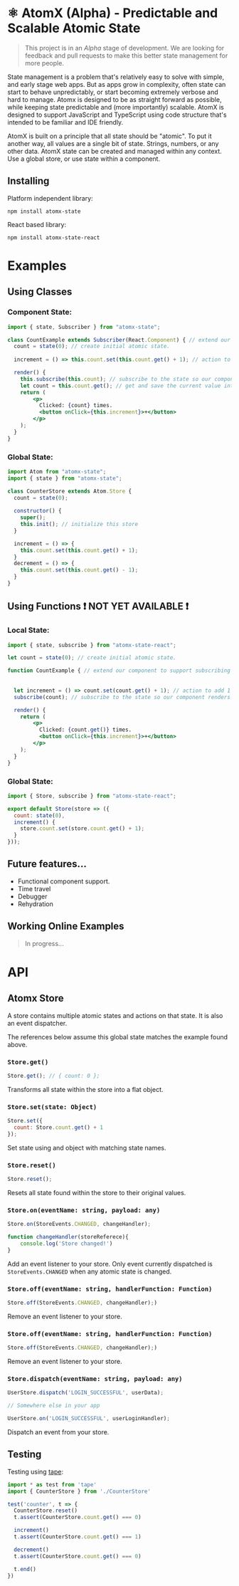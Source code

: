 # ⚛ AtomX (Alpha) - Predictable and Scalable Atomic State

> This project is in an *Alpha* stage of development. We are looking for feedback and pull requests to make this better state management for more people.

State management is a problem that's relatively easy to solve with simple, and early stage web apps. But as apps grow in complexity, often state can start to behave unpredictably, or start becoming extremely verbose and hard to manage. Atomx is designed to be as straight forward as possible, while keeping state predictable and (more importantly) scalable. AtomX is designed to support  JavaScript and TypeScript using code structure that's intended to be familiar and IDE friendly.

AtomX is built on a principle that all state should be "atomic". To put it another way, all values are a single bit of state. Strings, numbers, or any other data. AtomX state can be created and managed within any context. Use a global store, or use state within a component.

## Installing

Platform independent library: 

`npm install atomx-state`

React based library: 

`npm install atomx-state-react`

# Examples

## Using Classes

### Component State:

```jsx
import { state, Subscriber } from "atomx-state";

class CountExample extends Subscriber(React.Component) { // extend our component to support subscribing to atomic state.
  count = state(0); // create initial atomic state.
  
  increment = () => this.count.set(this.count.get() + 1); // action to add 1 to state.

  render() {
    this.subscribe(this.count); // subscribe to the state so our component renders when the value is changed via .set()
    let count = this.count.get(); // get and save the current value into a variable.
    return (
        <p>
          Clicked: {count} times.
          <button onClick={this.increment}>+</button>
        </p>
    );
  }
}
```

### Global State:

```javascript
import Atom from "atomx-state";
import { state } from "atomx-state";

class CounterStore extends Atom.Store {
  count = state(0);
  
  constructor() {
    super();
    this.init(); // initialize this store
  }

  increment = () => {
    this.count.set(this.count.get() + 1);
  }
  decrement = () => {
    this.count.set(this.count.get() - 1);
  }
}
```

## Using Functions ❗ **NOT YET AVAILABLE** ❗

### Local State:

```jsx
import { state, subscribe } from "atomx-state-react";

let count = state(0); // create initial atomic state.

function CountExample { // extend our component to support subscribing to atomic state.
  
  
  let increment = () => count.set(count.get() + 1); // action to add 1 to state.
  subscribe(count); // subscribe to the state so our component renders when the value is changed via .set()

  render() {
    return (
        <p>
          Clicked: {count.get()} times.
          <button onClick={this.increment}>+</button>
        </p>
    );
  }
}
```

### Global State:

```jsx
import { Store, subscribe } from "atomx-state-react";

export default Store(store => ({
  count: state(0),
  increment() {
    store.count.set(store.count.get() + 1);
  }
}));

```

## Future features...

- Functional component support.
- Time travel
- Debugger
- Rehydration

## Working Online Examples

> In progress...

# API

## Atomx Store

A store contains multiple atomic states and actions on that state. It is also an event dispatcher.

The references below assume this global state matches the example found above.

### `Store.get()`

```javascript
Store.get(); // { count: 0 };
```

Transforms all state within the store into a flat object.

### `Store.set(state: Object)`

```javascript
Store.set({
  count: Store.count.get() + 1
});
```
Set state using and object with matching state names.

### `Store.reset()`

```javascript
Store.reset();
```
Resets all state found within the store to their original values.

### `Store.on(eventName: string, payload: any)`

```javascript
Store.on(StoreEvents.CHANGED, changeHandler);

function changeHandler(storeReferece){
    console.log('Store changed!')
}
```
Add an event listener to your store. Only event currently dispatched is `StoreEvents.CHANGED` when any atomic state is changed.

### `Store.off(eventName: string, handlerFunction: Function)`

```javascript
Store.off(StoreEvents.CHANGED, changeHandler);)
```
Remove an event listener to your store.


### `Store.off(eventName: string, handlerFunction: Function)`

```javascript
Store.off(StoreEvents.CHANGED, changeHandler);)
```
Remove an event listener to your store.

### `Store.dispatch(eventName: string, payload: any)`

```javascript
UserStore.dispatch('LOGIN_SUCCESSFUL', userData);

// Somewhere else in your app

UserStore.on('LOGIN_SUCCESSFUL', userLoginHandler);
```
Dispatch an event from your store.




## Testing

Testing using [tape](https://github.com/substack/tape):

```javascript
import * as test from 'tape'
import { CounterStore } from './CounterStore'

test('counter', t => {
  CounterStore.reset()
  t.assert(CounterStore.count.get() === 0)

  increment()
  t.assert(CounterStore.count.get() === 1)

  decrement()
  t.assert(CounterStore.count.get() === 0)

  t.end()
})
```
